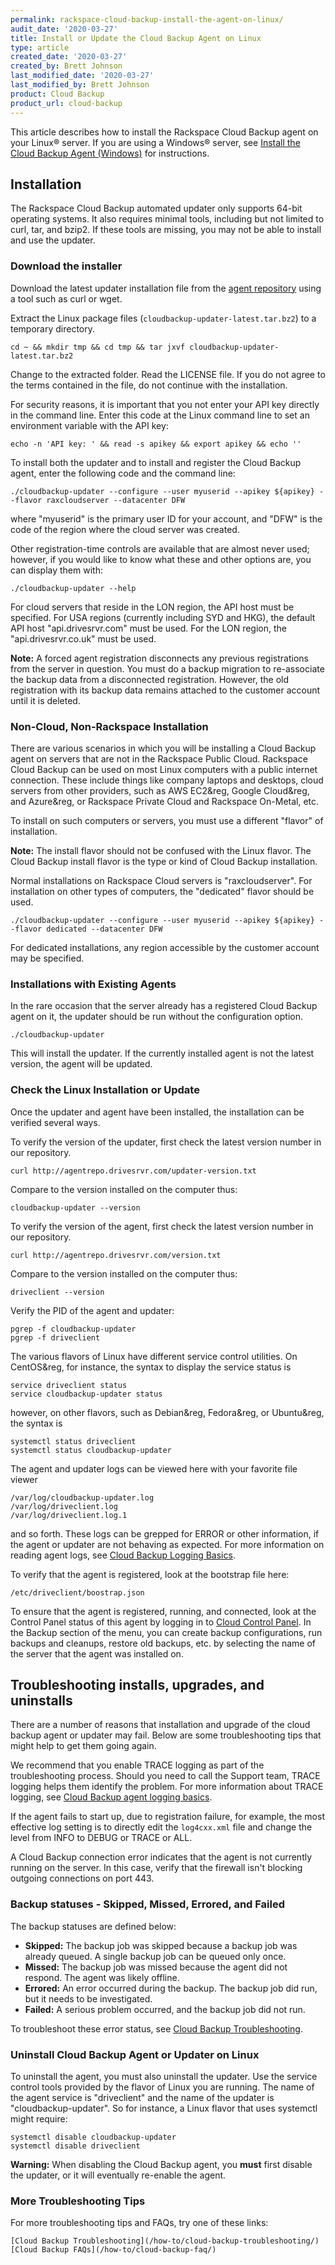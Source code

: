 ```yaml
---
permalink: rackspace-cloud-backup-install-the-agent-on-linux/
audit_date: '2020-03-27'
title: Install or Update the Cloud Backup Agent on Linux
type: article
created_date: '2020-03-27'
created_by: Brett Johnson
last_modified_date: '2020-03-27'
last_modified_by: Brett Johnson
product: Cloud Backup
product_url: cloud-backup
---
```


This article describes how to install the Rackspace Cloud Backup agent on your Linux&reg;
server. If you are using a Windows&reg; server, see [Install the Cloud Backup Agent
(Windows)](/how-to/rackspace-cloud-backup-install-the-agent-on-windows) for instructions.

## Installation

The Rackspace Cloud Backup automated updater only supports 64-bit operating
systems. It also requires minimal tools, including but not limited to curl, tar,
and bzip2. If these tools are missing, you may not be able to install and use the updater.

### Download the installer

Download the latest updater installation file from the
[agent repository](http://agentrepo.drivesrvr.com/updater/cloudbackup-updater-latest.tar.bz2)
using a tool such as curl or wget.

Extract the Linux package files (`cloudbackup-updater-latest.tar.bz2`) to a temporary
directory.

    cd ~ && mkdir tmp && cd tmp && tar jxvf cloudbackup-updater-latest.tar.bz2

Change to the extracted folder. Read the LICENSE file. If you do not agree to the terms
contained in the file, do not continue with the installation.

For security reasons, it is important that you not enter your API key directly in
the command line. Enter this code at the Linux command line to set an environment
variable with the API key:

    echo -n 'API key: ' && read -s apikey && export apikey && echo ''

To install both the updater and to install and register the Cloud Backup agent, enter
the following code and the command line:

    ./cloudbackup-updater --configure --user myuserid --apikey ${apikey} --flavor raxcloudserver --datacenter DFW

where "myuserid" is the primary user ID for your account, and "DFW" is the code of the region where the cloud
server was created.

Other registration-time controls are available that are almost never used; however,
if you would like to know what these and other options are, you can display them with:

    ./cloudbackup-updater --help

For cloud servers that reside in the LON region, the API host must be specified. For
USA regions (currently including SYD and HKG), the default API host "api.drivesrvr.com"
must be used. For the LON region, the "api.drivesrvr.co.uk" must be used.

**Note:** A forced agent registration disconnects any previous registrations from
the server in question. You must do a backup migration to re-associate the backup
data from a disconnected registration. However, the old registration with its backup
data remains attached to the customer account until it is deleted.

### Non-Cloud, Non-Rackspace Installation

There are various scenarios in which you will be installing a Cloud Backup agent on
servers that are not in the Rackspace Public Cloud. Rackspace Cloud Backup can be used
on most Linux computers with a public internet connection. These include things like
company laptops and desktops, cloud servers from other providers, such as AWS EC2&reg,
Google Cloud&reg, and Azure&reg, or Rackspace Private Cloud and Rackspace On-Metal, etc.

To install on such computers or servers, you must use a different "flavor" of installation.

**Note:** The install flavor should not be confused with the Linux flavor. The Cloud
Backup install flavor is the type or kind of Cloud Backup installation.

Normal installations on Rackspace Cloud servers is "raxcloudserver". For installation
on other types of computers, the "dedicated" flavor should be used.

    ./cloudbackup-updater --configure --user myuserid --apikey ${apikey} --flavor dedicated --datacenter DFW

For dedicated installations, any region accessible by the customer account may be specified.

### Installations with Existing Agents

In the rare occasion that the server already has a registered Cloud Backup agent on it,
the updater should be run without the configuration option.

    ./cloudbackup-updater

This will install the updater. If the currently installed agent is not the latest version,
the agent will be updated.

### Check the Linux Installation or Update

Once the updater and agent have been installed, the installation can be verified several
ways.

To verify the version of the updater, first check the latest version number in our repository.

    curl http://agentrepo.drivesrvr.com/updater-version.txt

Compare to the version installed on the computer thus:

    cloudbackup-updater --version

To verify the version of the agent, first check the latest version number in our repository.

    curl http://agentrepo.drivesrvr.com/version.txt

Compare to the version installed on the computer thus:

    driveclient --version

Verify the PID of the agent and updater:

    pgrep -f cloudbackup-updater
    pgrep -f driveclient

The various flavors of Linux have different service control utilities. On CentOS&reg, for
instance, the syntax to display the service status is

    service driveclient status
    service cloudbackup-updater status

however, on other flavors, such as Debian&reg, Fedora&reg, or Ubuntu&reg, the syntax is

    systemctl status driveclient
    systemctl status cloudbackup-updater

The agent and updater logs can be viewed here with your favorite file viewer

    /var/log/cloudbackup-updater.log
    /var/log/driveclient.log
    /var/log/driveclient.log.1

and so forth. These logs can be grepped for ERROR or other information, if the agent or
updater are not behaving as expected. For more information on reading agent logs, see
[Cloud Backup Logging Basics](/how-to/cloud-backup-agent-logging-basics).

To verify that the agent is registered, look at the bootstrap file here:

    /etc/driveclient/boostrap.json

To ensure that the agent is registered, running, and connected, look at the Control Panel
status of this agent by logging in to [Cloud Control Panel](https://login.rackspace.com).
In the Backup section of the menu, you can create backup configurations, run backups and
cleanups, restore old backups, etc. by selecting the name of the server that the agent was
installed on.

## Troubleshooting installs, upgrades, and uninstalls

There are a number of reasons that installation and upgrade of the cloud backup agent
or updater may fail. Below are some troubleshooting tips that might help to get them
going again.

We recommend that you enable TRACE logging as part of the troubleshooting process.
Should you need to call the Support team, TRACE logging helps them identify the
problem. For more information about TRACE logging, see [Cloud Backup agent logging
basics](/how-to/cloud-backup-agent-logging-basics).

If the agent fails to start up, due to registration failure, for example, the most
effective log setting is to directly edit the `log4cxx.xml` file and change the level
from INFO to DEBUG or TRACE or ALL.

A Cloud Backup connection error indicates that the agent is not currently running
on the server. In this case, verify that the firewall isn't blocking outgoing connections
on port 443.

### Backup statuses - Skipped, Missed, Errored, and Failed

The backup statuses are defined below:

-   **Skipped:** The backup job was skipped because a backup job was
    already queued. A single backup job can be queued only once.
-   **Missed:** The backup job was missed because the agent did not respond.
    The agent was likely offline.
-   **Errored:** An error occurred during the backup. The backup job did
    run, but it needs to be investigated.
-   **Failed:** A serious problem occurred, and the backup job did not run.

To troubleshoot these error status, see [Cloud Backup Troubleshooting](/how-to/cloud-backup-troubleshooting/).

### Uninstall Cloud Backup Agent or Updater on Linux

To uninstall the agent, you must also uninstall the updater. Use the service control
tools provided by the flavor of Linux you are running. The name of the agent service
is "driveclient" and the name of the updater is "cloudbackup-updater". So for instance,
a Linux flavor that uses systemctl might require:

    systemctl disable cloudbackup-updater
    systemctl disable driveclient

**Warning:** When disabling the Cloud Backup agent, you **must** first disable the
updater, or it will eventually re-enable the agent.

### More Troubleshooting Tips

For more troubleshooting tips and FAQs, try one of these links:

    [Cloud Backup Troubleshooting](/how-to/cloud-backup-troubleshooting/)
    [Cloud Backup FAQs](/how-to/cloud-backup-faq/)

